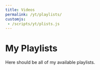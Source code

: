 ```yaml
---
title: Videos
permalink: /yt/playlists/
customjs:
 - /scripts/yt/plists.js
---
```


# My Playlists

Here should be all of my available playlists.

<div id="plist" style="display:flex,flex-wrap:wrap,justify-content:flex-end"></div>
